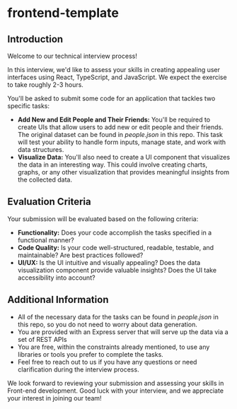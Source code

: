 # frontend-template

## Introduction
Welcome to our technical interview process! 

In this interview, we'd like to assess your skills in creating appealing user interfaces using React, TypeScript, and JavaScript. We expect the exercise to take roughly 2-3 hours.

You'll be asked to submit some code for an application that tackles two specific tasks:
* **Add New and Edit People and Their Friends:** You'll be required to create UIs that allow users to add new or edit people and their friends. The original dataset can be found in _people.json_ in this repo. This task will test your ability to handle form inputs, manage state, and work with data structures.
* **Visualize Data:** You'll also need to create a UI component that visualizes the data in an interesting way. This could involve creating charts, graphs, or any other visualization that provides meaningful insights from the collected data.

## Evaluation Criteria
Your submission will be evaluated based on the following criteria:
* **Functionality:** Does your code accomplish the tasks specified in a functional manner?
* **Code Quality:** Is your code well-structured, readable, testable, and maintainable? Are best practices followed? 
* **UI/UX:** Is the UI intuitive and visually appealing? Does the data visualization component provide valuable insights? Does the UI take accessibility into account?

## Additional Information
* All of the necessary data for the tasks can be found in _people.json_ in this repo, so you do not need to worry about data generation.
* You are provided with an Express server that will serve up the data via a set of REST APIs
* You are free, within the constraints already mentioned, to use any libraries or tools you prefer to complete the tasks.
* Feel free to reach out to us if you have any questions or need clarification during the interview process.

We look forward to reviewing your submission and assessing your skills in Front-end development. Good luck with your interview, and we appreciate your interest in joining our team!
